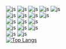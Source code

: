 
![js](https://img.shields.io/badge/java-007396?style=for-the-badge&logo=java&logoColor=white)
![js](https://img.shields.io/badge/Python-3776AB?style=for-the-badge&logo=python&logoColor=white)
![js](https://img.shields.io/badge/JavaScript-F7DF1E?style=for-the-badge&logo=JavaScript&logoColor=white)
![js](https://img.shields.io/badge/html5-E34F26?style=for-the-badge&logo=html5&logoColor=white)
![js](https://img.shields.io/badge/css-1572B6?style=for-the-badge&logo=css3&logoColor=white)
<br>
![js](https://img.shields.io/badge/ReactNative-61DAFB?style=for-the-badge&logo=React&logoColor=black)
![js](https://img.shields.io/badge/Expo-000020?style=for-the-badge&logo=Expo&logoColor=white)
![js](https://img.shields.io/badge/Numpy-013243?style=for-the-badge&logo=Numpy&logoColor=white)
![js](https://img.shields.io/badge/Pandas-150458?style=for-the-badge&logo=Pandas&logoColor=white)
<br>
![js](https://img.shields.io/badge/MySQL-4479A1?style=for-the-badge&logo=MySQL&logoColor=white)
![js](https://img.shields.io/badge/Oracle-F80000?style=for-the-badge&logo=Oracle&logoColor=white)
![js](https://img.shields.io/badge/Firebase-FFCA28?style=for-the-badge&logo=Firebase&logoColor=white)
<br>
![js](https://img.shields.io/badge/visualstudiocode-007ACC?style=for-the-badge&logo=visualstudiocode&logoColor=white)
![js](https://img.shields.io/badge/intellij-000000?style=for-the-badge&logo=intellijidea&logoColor=white)
![js](https://img.shields.io/badge/GitHub-100000?style=for-the-badge&logo=github&logoColor=white)
<br>
![js](https://img.shields.io/badge/Notion-000000?style=for-the-badge&logo=Notion&logoColor=white)
![js](https://img.shields.io/badge/Figma-F24E1E?style=for-the-badge&logo=Figma&logoColor=white)
<br>
[![Top Langs](https://github-readme-stats.vercel.app/api/top-langs/?username=Jeongbin828&layout=compact)](https://github.com/Jeongbin828/github-readme-stats)

